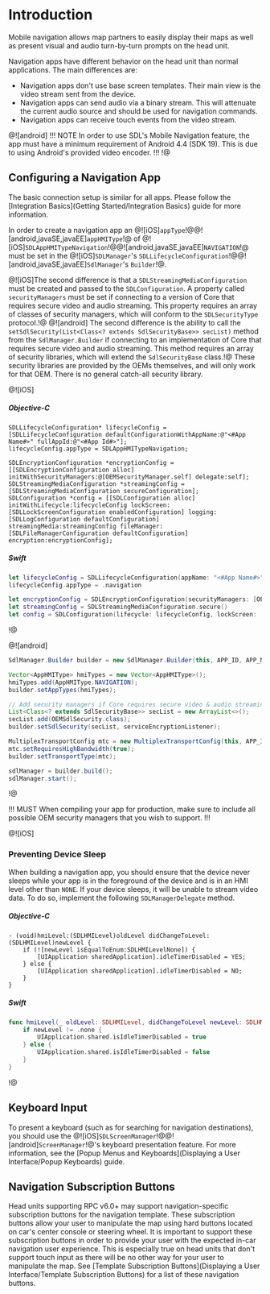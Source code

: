 # Introduction
Mobile navigation allows map partners to easily display their maps as well as present visual and audio turn-by-turn prompts on the head unit.

 Navigation apps have different behavior on the head unit than normal applications. The main differences are:
 
* Navigation apps don't use base screen templates. Their main view is the video stream sent from the device.
* Navigation apps can send audio via a binary stream. This will attenuate the current audio source and should be used for navigation commands.
* Navigation apps can receive touch events from the video stream.

@![android]
!!! NOTE
In order to use SDL's Mobile Navigation feature, the app must have a minimum requirement of Android 4.4 (SDK 19). This is due to using Android's provided video encoder.
!!!
!@

## Configuring a Navigation App
The basic connection setup is similar for all apps. Please follow the [Integration Basics](Getting Started/Integration Basics) guide for more information.

In order to create a navigation app an @![iOS]`appType`!@@![android,javaSE,javaEE]`appHMIType`!@ of @![iOS]`SDLAppHMITypeNavigation`!@@![android,javaSE,javaEE]`NAVIGATION`!@ must be set in the @![iOS]`SDLManager`'s `SDLLifecycleConfiguration`!@@![android,javaSE,javaEE]`SdlManager`'s `Builder`!@.

@![iOS]The second difference is that a `SDLStreamingMediaConfiguration` must be created and passed to the `SDLConfiguration`. A property called `securityManagers` must be set if connecting to a version of Core that requires secure video and audio streaming. This property requires an array of classes of security managers, which will conform to the `SDLSecurityType` protocol.!@ @![android] The second difference is the ability to call the `setSdlSecurity(List<Class<? extends SdlSecurityBase>> secList)` method from the `SdlManager.Builder` if connecting to an implementation of Core that requires secure video and audio streaming. This method requires an array of security libraries, which will extend the `SdlSecurityBase` class.!@ These security libraries are provided by the OEMs themselves, and will only work for that OEM. There is no general catch-all security library.

@![iOS]
##### Objective-C
```objc
SDLLifecycleConfiguration* lifecycleConfig = [SDLLifecycleConfiguration defaultConfigurationWithAppName:@"<#App Name#>" fullAppId:@"<#App Id#>"];
lifecycleConfig.appType = SDLAppHMITypeNavigation;

SDLEncryptionConfiguration *encryptionConfig = [[SDLEncryptionConfiguration alloc] initWithSecurityManagers:@[OEMSecurityManager.self] delegate:self];
SDLStreamingMediaConfiguration *streamingConfig = [SDLStreamingMediaConfiguration secureConfiguration];
SDLConfiguration *config = [[SDLConfiguration alloc] initWithLifecycle:lifecycleConfig lockScreen:[SDLLockScreenConfiguration enabledConfiguration] logging:[SDLLogConfiguration defaultConfiguration] streamingMedia:streamingConfig fileManager:[SDLFileManagerConfiguration defaultConfiguration] encryption:encryptionConfig];
```

##### Swift
```swift
let lifecycleConfig = SDLLifecycleConfiguration(appName: "<#App Name#>", fullAppId: "<#App Id#>")
lifecycleConfig.appType = .navigation

let encryptionConfig = SDLEncryptionConfiguration(securityManagers: [OEMSecurityManager.self], delegate: self)
let streamingConfig = SDLStreamingMediaConfiguration.secure()
let config = SDLConfiguration(lifecycle: lifecycleConfig, lockScreen: .enabled(), logging: .default(), streamingMedia: streamingConfig, fileManager: .default(), encryption: encryptionConfig)
```
!@

@![android]
```java
SdlManager.Builder builder = new SdlManager.Builder(this, APP_ID, APP_NAME, listener);

Vector<AppHMIType> hmiTypes = new Vector<AppHMIType>();
hmiTypes.add(AppHMIType.NAVIGATION);
builder.setAppTypes(hmiTypes);

// Add security managers if Core requires secure video & audio streaming
List<Class<? extends SdlSecurityBase>> secList = new ArrayList<>();
secList.add(OEMSdlSecurity.class);
builder.setSdlSecurity(secList, serviceEncryptionListener);

MultiplexTransportConfig mtc = new MultiplexTransportConfig(this, APP_ID, MultiplexTransportConfig.FLAG_MULTI_SECURITY_OFF);
mtc.setRequiresHighBandwidth(true);
builder.setTransportType(mtc);

sdlManager = builder.build();
sdlManager.start();
```
!@

!!! MUST
When compiling your app for production, make sure to include all possible OEM security managers that you wish to support.
!!!

@![iOS]
### Preventing Device Sleep
When building a navigation app, you should ensure that the device never sleeps while your app is in the foreground of the device and is in an HMI level other than `NONE`. If your device sleeps, it will be unable to stream video data. To do so, implement the following `SDLManagerDelegate` method.

##### Objective-C
```objc
- (void)hmiLevel:(SDLHMILevel)oldLevel didChangeToLevel:(SDLHMILevel)newLevel {
    if (![newLevel isEqualToEnum:SDLHMILevelNone]) {
        [UIApplication sharedApplication].idleTimerDisabled = YES;
    } else {
        [UIApplication sharedApplication].idleTimerDisabled = NO;
    }
}
```

##### Swift
```swift
func hmiLevel(_ oldLevel: SDLHMILevel, didChangeToLevel newLevel: SDLHMILevel) {
    if newLevel != .none {
        UIApplication.shared.isIdleTimerDisabled = true
    } else {
        UIApplication.shared.isIdleTimerDisabled = false
    }
}
```
!@

## Keyboard Input
To present a keyboard (such as for searching for navigation destinations), you should use the @![iOS]`SDLScreenManager`!@@![android]`ScreenManager`!@'s keyboard presentation feature. For more information, see the [Popup Menus and Keyboards](Displaying a User Interface/Popup Keyboards) guide.

## Navigation Subscription Buttons
Head units supporting RPC v6.0+ may support navigation-specific subscription buttons for the navigation template. These subscription buttons allow your user to manipulate the map using hard buttons located on car's center console or steering wheel. It is important to support these subscription buttons in order to provide your user with the expected in-car navigation user experience. This is especially true on head units that don't support touch input as there will be no other way for your user to manipulate the map. See [Template Subscription Buttons](Displaying a User Interface/Template Subscription Buttons) for a list of these navigation buttons.